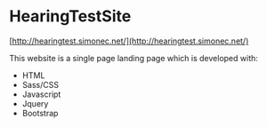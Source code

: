 # HearingTestSite
[http://hearingtest.simonec.net/](http://hearingtest.simonec.net/)

This website is a single page landing page which is developed with: 
- HTML
- Sass/CSS
- Javascript
- Jquery
- Bootstrap
